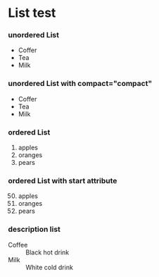 <h1>List test</h1>

<h3>unordered List</h3>
<ul>
<li>Coffer</li>
<li>Tea</li>
<li>Milk</li>
</ul>

<h3>unordered List with compact="compact"</h3>

<ul compact="compact">
<li>Coffer</li>
<li>Tea</li>
<li>Milk</li>
</ul>


<h3>ordered List</h3>
<ol>
<li>apples</li>
<li>oranges</li>
<li>pears</li>
</ol>

<h3>ordered List with start attribute</h3>
<ol start="50">
<li>apples</li>
<li>oranges</li>
<li>pears</li>
</ol>

<h3>description list</h3>

<dl>
   <dt>Coffee</dt>
   <dd>Black hot drink</dd>
   <dt>Milk</dt>
   <dd>White cold drink</dd>
</dl> 


